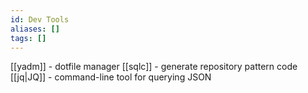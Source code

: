 ```yaml
---
id: Dev Tools
aliases: []
tags: []
---
```


[[yadm]] - dotfile manager
[[sqlc]] - generate repository pattern code
[[jq|JQ]] - command-line tool for querying JSON
